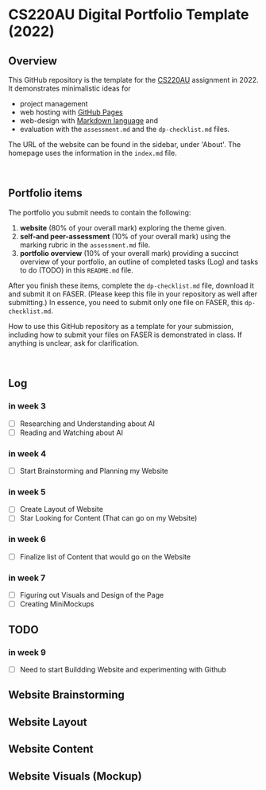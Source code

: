 # CS220AU Digital Portfolio Template (2022)
## Overview
This GitHub repository is the template for the [CS220AU](https://github.com/khofstadter/CS220AU) assignment in 2022. It demonstrates minimalistic ideas for 

- project management
- web hosting with [GitHub Pages](https://pages.github.com/) 
- web-design with [Markdown language](https://guides.github.com/features/mastering-markdown/) and
- evaluation with the `assessment.md` and the `dp-checklist.md` files. 

The URL of the website can be found in the sidebar, under 'About'. The homepage uses the information in the `index.md` file.

<br>

## Portfolio items
The portfolio you submit needs to contain the following:

1. **website** (80% of your overall mark) exploring the theme given.
2. **self-and peer-assessment** (10% of your overall mark) using the marking rubric in the `assessment.md` file.
3. **portfolio overview** (10% of your overall mark) providing a succinct overview of your portfolio, an outline of completed tasks (Log) and tasks to do (TODO) in this `README.md` file.

After you finish these items, complete the `dp-checklist.md` file, download it and submit it on FASER. (Please keep this file in your repository as well after submitting.) In essence, you need to submit only one file on FASER, this `dp-checklist.md`. 

How to use this GitHub repository as a template for your submission, including how to submit your files on FASER is demonstrated in class. If anything is unclear, ask for clarification. 

<br>

## Log
### in week 3
- [ ] Researching and Understanding about AI
- [ ] Reading and Watching about AI
### in week 4
- [ ] Start Brainstorming and Planning my Website

### in week 5
- [ ] Create Layout of Website 
- [ ] Star Looking for Content (That can go on my Website)

### in week 6
- [ ] Finalize list of Content that would go on the Website 
### in week 7
- [ ]  Figuring out Visuals and Design of the Page
- [ ]  Creating MiniMockups

## TODO

### in week 9
- [ ]  Need to start Buildding Website and experimenting with Github

## Website Brainstorming

## Website Layout

## Website Content


## Website Visuals (Mockup)

